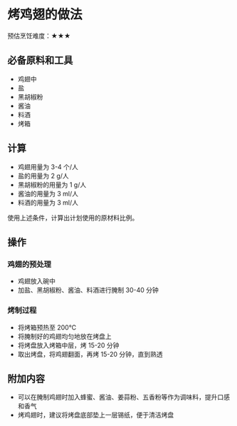 # 烤鸡翅的做法

预估烹饪难度：★★★

## 必备原料和工具

- 鸡翅中
- 盐
- 黑胡椒粉
- 酱油
- 料酒
- 烤箱

## 计算

- 鸡翅用量为 3-4 个/人
- 盐的用量为 2 g/人
- 黑胡椒粉的用量为 1 g/人
- 酱油的用量为 3 ml/人
- 料酒的用量为 3 ml/人

使用上述条件，计算出计划使用的原材料比例。

## 操作

### 鸡翅的预处理

- 鸡翅放入碗中
- 加盐、黑胡椒粉、酱油、料酒进行腌制 30-40 分钟

### 烤制过程

- 将烤箱预热至 200℃
- 将腌制好的鸡翅均匀地放在烤盘上
- 将烤盘放入烤箱中层，烤 15-20 分钟
- 取出烤盘，将鸡翅翻面，再烤 15-20 分钟，直到熟透

## 附加内容

- 可以在腌制鸡翅时加入蜂蜜、酱油、姜蒜粉、五香粉等作为调味料，提升口感和香气
- 烤鸡翅时，建议将烤盘底部垫上一层锡纸，便于清洁烤盘


